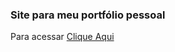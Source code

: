 ### Site para meu portfólio pessoal

Para acessar [Clique Aqui](https://danilofariadutra.github.io/meuportfolio/)
